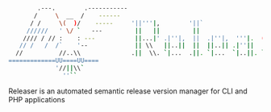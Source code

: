 ```bash

        .---.        .-----------
       /     \  __  /    ------
      / /     \(  )/    -----     '||'''|,        '||`
     //////   ' \/ `   ---         ||   ||         ||
    //// / // :    : ---           ||...|' .|''|,  ||  .|''|,  '''|.  ('''' .|''|, '||''|
   // /   /  /`    '--             || \\   ||..||  ||  ||..|| .|''||   `'') ||..||  ||
  //          //..\\              .||  \\. `|...  .||. `|...  `|..||. `...' `|...  .||.
=============UU====UU====
             '//||\\`
               ''``
```

Releaser is an automated semantic release version manager for CLI and PHP applications
